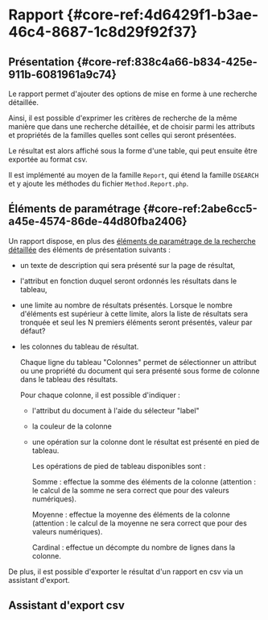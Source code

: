 # Rapport {#core-ref:4d6429f1-b3ae-46c4-8687-1c8d29f92f37}

## Présentation {#core-ref:838c4a66-b834-425e-911b-6081961a9c74}

Le rapport permet d'ajouter des options de mise en forme à une
recherche détaillée.

Ainsi, il est possible d'exprimer les critères de
recherche de la même manière que dans une recherche détaillée, et 
de choisir parmi les attributs et propriétés de la familles quelles sont celles
qui seront présentées.

Le résultat est alors affiché sous la forme d'une table,
qui peut ensuite être exportée au format csv.

Il est implémenté au moyen de la famille `Report`, qui étend la famille
`DSEARCH` et y ajoute les méthodes du fichier `Method.Report.php`.

## Éléments de paramétrage {#core-ref:2abe6cc5-a45e-4574-86de-44d80fba2406}

Un rapport dispose, en plus des 
[éléments de paramétrage de la recherche détaillée][detailed_search_param]
des éléments de présentation suivants :

*   un texte de description qui sera présenté sur la page de résultat,

*   l'attribut en fonction duquel seront ordonnés les résultats dans le tableau,

*   une limite au nombre de résultats présentés.
    Lorsque le nombre d'éléments est supérieur à cette limite, 
    alors la liste de résultats sera tronquée 
    et seul les N premiers éléments seront présentés, <span class="fixme" data-assignedto="EBR">valeur par défaut?</span>

*   les colonnes du tableau de résultat.
    
    Chaque ligne du tableau "Colonnes" permet de sélectionner un attribut 
    ou une propriété du document qui sera présenté sous forme de colonne dans 
    le tableau des résultats.
    
    Pour chaque colonne, il est possible d'indiquer :
    
    *   l'attribut du document à l'aide du sélecteur "label"
    
    *   la couleur de la colonne
    
    *   une opération sur la colonne dont le résultat est présenté en pied de tableau.
        
        Les opérations de pied de tableau disponibles sont :
        
        Somme
        :   effectue la somme des éléments de la colonne
            (attention : le calcul de la somme ne sera correct 
            que pour des valeurs numériques).
        
        Moyenne
        :   effectue la moyenne des éléments de la colonne
            (attention : le calcul de la moyenne ne sera correct
            que pour des valeurs numériques).
        
        Cardinal
        :   effectue un décompte du nombre de lignes dans la colonne.

De plus, il est possible d'exporter le résultat d'un rapport en csv
via un assistant d'export.

## Assistant d'export csv

<span class="fixme" data-assignedto="MCO"></span>

<!-- links -->
[detailed_search_param]: #core-ref:de8a1440-fb42-4ad0-b041-5c762b5258d9
